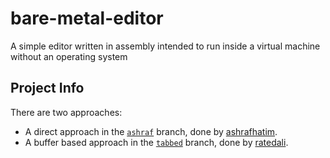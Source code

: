 # bare-metal-editor
A simple editor written in assembly intended to run inside a virtual machine without an operating system

## Project Info
There are two approaches:
- A direct approach in the [`ashraf`](https://github.com/BareMetalEditorTeam/bare-metal-editor/tree/ashraf) branch, done by [ashrafhatim](https://github.com/ashrafhatim).
- A buffer based approach in the [`tabbed`](https://github.com/BareMetalEditorTeam/bare-metal-editor/tree/tabbed) branch, done by [ratedali](https://github.com/ratedali).

